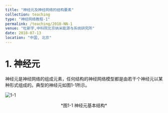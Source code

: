 ```yaml
---
title: "神经元及神经网络的结构要素"
collection: teaching
type: "神经网络教程-1"
permalink: /teaching/2018-NN-1
venue: "杜新宇,中科院北京纳米能源与系统研究所"
date: 2018-07-13
location: "中国, 北京"
---
```


<script type="text/javascript" src="http://cdn.mathjax.org/mathjax/latest/MathJax.js?config=default"></script>

# 1. 神经元

神经元是神经网络的组成元素，任何结构的神经网络模型都是由若干个神经元以某种形式组成的。典型的神经元如图1-1所示。

![1-1](/media/glacier/YunDisk/Baiduyun/githubProjects/blog/xinyudu.github.io/_teaching/2018-NeuralNetwork/1-1.png)

<center>*图1-1 神经元基本结构*</center>